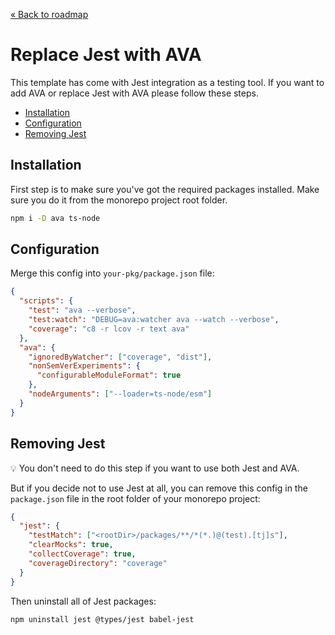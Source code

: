 [&laquo; Back to roadmap](https://github.com/bent10/monorepo-starter#roadmap)

# Replace Jest with AVA

This template has come with Jest integration as a testing tool. If you want to add AVA or replace Jest with AVA please follow these steps.

<!-- START doctoc generated TOC please keep comment here to allow auto update -->
<!-- DON'T EDIT THIS SECTION, INSTEAD RE-RUN doctoc TO UPDATE -->

- [Installation](#installation)
- [Configuration](#configuration)
- [Removing Jest](#removing-jest)

<!-- END doctoc generated TOC please keep comment here to allow auto update -->

## Installation

First step is to make sure you've got the required packages installed. Make sure you do it from the monorepo project root folder.

```bash
npm i -D ava ts-node
```

## Configuration

Merge this config into `your-pkg/package.json` file:

```json
{
  "scripts": {
    "test": "ava --verbose",
    "test:watch": "DEBUG=ava:watcher ava --watch --verbose",
    "coverage": "c8 -r lcov -r text ava"
  },
  "ava": {
    "ignoredByWatcher": ["coverage", "dist"],
    "nonSemVerExperiments": {
      "configurableModuleFormat": true
    },
    "nodeArguments": ["--loader=ts-node/esm"]
  }
}
```

## Removing Jest

💡 You don't need to do this step if you want to use both Jest and AVA.

But if you decide not to use Jest at all, you can remove this config in the `package.json` file in the root folder of your monorepo project:

```json
{
  "jest": {
    "testMatch": ["<rootDir>/packages/**/*(*.)@(test).[tj]s"],
    "clearMocks": true,
    "collectCoverage": true,
    "coverageDirectory": "coverage"
  }
}
```

Then uninstall all of Jest packages:

```bash
npm uninstall jest @types/jest babel-jest
```
